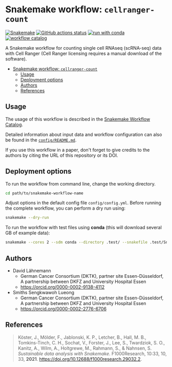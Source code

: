 # Snakemake workflow: `cellranger-count`

[![Snakemake](https://img.shields.io/badge/snakemake-≥8.0.0-brightgreen.svg)](https://snakemake.github.io)
[![GitHub actions status](https://github.com/snakemake-workflows/cellranger-count/actions/workflows/main.yml/badge.svg?branch=main)](https://github.com/snakemake-workflows/cellranger-count/actions/workflows/main.yml)
[![run with conda](http://img.shields.io/badge/run%20with-conda-3EB049?labelColor=000000&logo=anaconda)](https://docs.conda.io/en/latest/)
[![workflow catalog](https://img.shields.io/badge/Snakemake%20workflow%20catalog-darkgreen)](https://snakemake.github.io/snakemake-workflow-catalog/docs/workflows/snakemake-workflows/cellranger-count)

A Snakemake workflow for counting single cell RNAseq (scRNA-seq) data with Cell Ranger (Cell Ranger licensing requires a manual download of the software). 

- [Snakemake workflow: `cellranger-count`](#snakemake-workflow-name)
  - [Usage](#usage)
  - [Deployment options](#deployment-options)
  - [Authors](#authors)
  - [References](#references)

## Usage

The usage of this workflow is described in the [Snakemake Workflow Catalog](https://snakemake.github.io/snakemake-workflow-catalog/docs/workflows/snakemake-workflows/cellranger-count).

Detailed information about input data and workflow configuration can also be found in the [`config/README.md`](config/README.md).

If you use this workflow in a paper, don't forget to give credits to the authors by citing the URL of this repository or its DOI.

## Deployment options

To run the workflow from command line, change the working directory.

```bash
cd path/to/snakemake-workflow-name
```

Adjust options in the default config file `config/config.yml`.
Before running the complete workflow, you can perform a dry run using:

```bash
snakemake --dry-run
```

To run the workflow with test files using **conda** (this will download several GB of example data):

```bash
snakemake --cores 2 --sdm conda --directory .test/ --snakefile .test/Snakefile
```

## Authors

- David Lähnemann
  - German Cancer Consortium (DKTK), partner site Essen-Düsseldorf, A partnership between DKFZ and University Hospital Essen
  - https://orcid.org/0000-0002-9138-4112
- Smiths Sengkwawoh Lueong
  - German Cancer Consortium (DKTK), partner site Essen-Düsseldorf, A partnership between DKFZ and University Hospital Essen
  - https://orcid.org/0000-0002-2776-6706

## References

> Köster, J., Mölder, F., Jablonski, K. P., Letcher, B., Hall, M. B., Tomkins-Tinch, C. H., Sochat, V., Forster, J., Lee, S., Twardziok, S. O., Kanitz, A., Wilm, A., Holtgrewe, M., Rahmann, S., & Nahnsen, S. _Sustainable data analysis with Snakemake_. F1000Research, 10:33, 10, 33, **2021**. https://doi.org/10.12688/f1000research.29032.2.